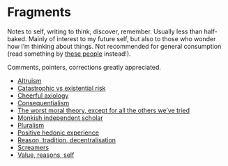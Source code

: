 # Fragments
Notes to self, writing to think, discover, remember. Usually less than half-baked. Mainly of interest to my future self, but also to those who wonder how I’m thinking about things. Not recommended for general consumption (read something by [these people](/people/) instead!).

Comments, pointers, corrections greatly appreciated.

* [Altruism](/fragments/altruism.md)
* [Catastrophic vs existential risk](/fragments/catastrophic-vs-existential-risk.md)
* [Cheerful axiology](/fragments/cheerful-axiology.md)
* [Consequentialism](/fragments/consequentialism.md)
* [The worst moral theory, except for all the others we’ve tried](/fragments/the-worst-moral-theory-except-for-all-the-others-we’ve-tried.md)
* [Monkish independent scholar](/fragments/monkish-independent-scholar.md)
* [Pluralism](/fragments/pluralism.md)
* [Positive hedonic experience](/fragments/positive-hedonic-experience.md)
* [Reason, tradition, decentralisation](/fragments/reason-tradition-decentralisation.md)
* [Screamers](/fragments/screamers.md) 
* [Value, reasons, self](/fragments/value-reasons-self.md)


<!-- #web/fragments -->

<!-- {BearID:fragments.md} -->
